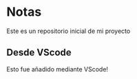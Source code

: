 # Notas
Este es un repositorio inicial de mi proyecto

## Desde VScode
Esto fue añadido mediante VScode!